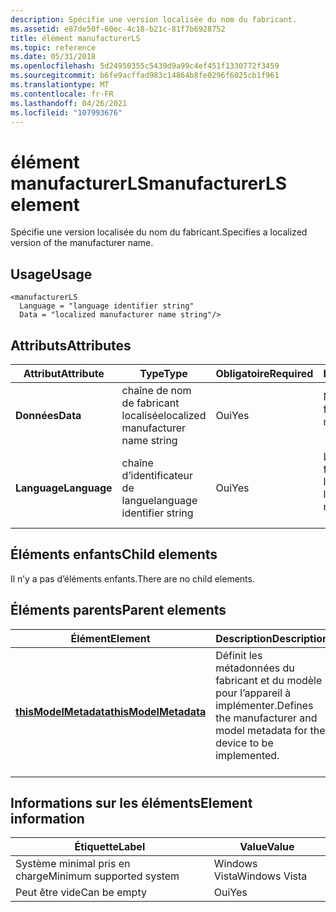 ```yaml
---
description: Spécifie une version localisée du nom du fabricant.
ms.assetid: e87de50f-60ec-4c18-b21c-81f7b6928752
title: élément manufacturerLS
ms.topic: reference
ms.date: 05/31/2018
ms.openlocfilehash: 5d24950355c5439d9a99c4ef451f1330772f3459
ms.sourcegitcommit: b6fe9acffad983c14864b8fe0296f6025cb1f961
ms.translationtype: MT
ms.contentlocale: fr-FR
ms.lasthandoff: 04/26/2021
ms.locfileid: "107993676"
---
```

# <a name="manufacturerls-element"></a><span data-ttu-id="64c8c-103">élément manufacturerLS</span><span class="sxs-lookup"><span data-stu-id="64c8c-103">manufacturerLS element</span></span>

<span data-ttu-id="64c8c-104">Spécifie une version localisée du nom du fabricant.</span><span class="sxs-lookup"><span data-stu-id="64c8c-104">Specifies a localized version of the manufacturer name.</span></span>

## <a name="usage"></a><span data-ttu-id="64c8c-105">Usage</span><span class="sxs-lookup"><span data-stu-id="64c8c-105">Usage</span></span>

``` syntax
<manufacturerLS
  Language = "language identifier string"
  Data = "localized manufacturer name string"/>
```

## <a name="attributes"></a><span data-ttu-id="64c8c-106">Attributs</span><span class="sxs-lookup"><span data-stu-id="64c8c-106">Attributes</span></span>



| <span data-ttu-id="64c8c-107">Attribut</span><span class="sxs-lookup"><span data-stu-id="64c8c-107">Attribute</span></span>               | <span data-ttu-id="64c8c-108">Type</span><span class="sxs-lookup"><span data-stu-id="64c8c-108">Type</span></span>                                          | <span data-ttu-id="64c8c-109">Obligatoire</span><span class="sxs-lookup"><span data-stu-id="64c8c-109">Required</span></span>       | <span data-ttu-id="64c8c-110">Description</span><span class="sxs-lookup"><span data-stu-id="64c8c-110">Description</span></span>                                                             |
|-------------------------|-----------------------------------------------|----------------|-------------------------------------------------------------------------|
| <span data-ttu-id="64c8c-111">**Données**</span><span class="sxs-lookup"><span data-stu-id="64c8c-111">**Data**</span></span><br/>     | <span data-ttu-id="64c8c-112">chaîne de nom de fabricant localisée</span><span class="sxs-lookup"><span data-stu-id="64c8c-112">localized manufacturer name string</span></span><br/> | <span data-ttu-id="64c8c-113">Oui</span><span class="sxs-lookup"><span data-stu-id="64c8c-113">Yes</span></span><br/> | <span data-ttu-id="64c8c-114">Nom localisé du fabricant.</span><span class="sxs-lookup"><span data-stu-id="64c8c-114">The localized manufacturer name.</span></span><br/> <br/>                 |
| <span data-ttu-id="64c8c-115">**Language**</span><span class="sxs-lookup"><span data-stu-id="64c8c-115">**Language**</span></span><br/> | <span data-ttu-id="64c8c-116">chaîne d’identificateur de langue</span><span class="sxs-lookup"><span data-stu-id="64c8c-116">language identifier string</span></span><br/>         | <span data-ttu-id="64c8c-117">Oui</span><span class="sxs-lookup"><span data-stu-id="64c8c-117">Yes</span></span><br/> | <span data-ttu-id="64c8c-118">Langue du nom du fabricant localisé.</span><span class="sxs-lookup"><span data-stu-id="64c8c-118">The language of the localized manufacturer name.</span></span><br/> <br/> |



## <a name="child-elements"></a><span data-ttu-id="64c8c-119">Éléments enfants</span><span class="sxs-lookup"><span data-stu-id="64c8c-119">Child elements</span></span>

<span data-ttu-id="64c8c-120">Il n’y a pas d’éléments enfants.</span><span class="sxs-lookup"><span data-stu-id="64c8c-120">There are no child elements.</span></span>

## <a name="parent-elements"></a><span data-ttu-id="64c8c-121">Éléments parents</span><span class="sxs-lookup"><span data-stu-id="64c8c-121">Parent elements</span></span>



| <span data-ttu-id="64c8c-122">Élément</span><span class="sxs-lookup"><span data-stu-id="64c8c-122">Element</span></span>                                                   | <span data-ttu-id="64c8c-123">Description</span><span class="sxs-lookup"><span data-stu-id="64c8c-123">Description</span></span>                                                                                          |
|-----------------------------------------------------------|------------------------------------------------------------------------------------------------------|
| [<span data-ttu-id="64c8c-124">**thisModelMetadata**</span><span class="sxs-lookup"><span data-stu-id="64c8c-124">**thisModelMetadata**</span></span>](thismodelmetadata.md)<br/> | <span data-ttu-id="64c8c-125">Définit les métadonnées du fabricant et du modèle pour l’appareil à implémenter.</span><span class="sxs-lookup"><span data-stu-id="64c8c-125">Defines the manufacturer and model metadata for the device to be implemented.</span></span><br/> <br/> |



## <a name="element-information"></a><span data-ttu-id="64c8c-126">Informations sur les éléments</span><span class="sxs-lookup"><span data-stu-id="64c8c-126">Element information</span></span>



| <span data-ttu-id="64c8c-127">Étiquette</span><span class="sxs-lookup"><span data-stu-id="64c8c-127">Label</span></span> | <span data-ttu-id="64c8c-128">Value</span><span class="sxs-lookup"><span data-stu-id="64c8c-128">Value</span></span> |
|-------------------------------------|---------------|
| <span data-ttu-id="64c8c-129">Système minimal pris en charge</span><span class="sxs-lookup"><span data-stu-id="64c8c-129">Minimum supported system</span></span><br/> | <span data-ttu-id="64c8c-130">Windows Vista</span><span class="sxs-lookup"><span data-stu-id="64c8c-130">Windows Vista</span></span> |
| <span data-ttu-id="64c8c-131">Peut être vide</span><span class="sxs-lookup"><span data-stu-id="64c8c-131">Can be empty</span></span>                        | <span data-ttu-id="64c8c-132">Oui</span><span class="sxs-lookup"><span data-stu-id="64c8c-132">Yes</span></span>           |



 

 




